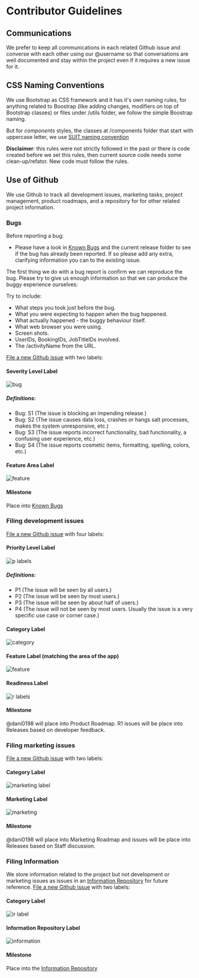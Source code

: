 # Contributor Guidelines

## Communications
We prefer to keep all communications in each related Github issue and converse with each other using our @username so that conversations are well documented and stay within the project even if it requires a new issue for it. 

## CSS Naming Conventions

We use Bootstrap as CSS framework and it has it's own naming rules, for anything related to Boostrap (like adding changes, modifiers on top of Bootstrap classes) or files under /utils folder, we follow the simple Boostrap naming.

But for *components* styles, the classes at /components folder that start with uppercase letter, we use [SUIT naming convention](https://github.com/suitcss/suit/blob/master/doc/naming-conventions.md)

**Disclaimer**: this rules were not strictly followed in the past or there is code created before we set this rules, then current source code needs some clean-up/refator. New code must follow the rules.

## Use of Github

We use Github to track all development issues, marketing tasks, project management, product roadmaps, and a repository for for other related project information.

### Bugs
Before reporting a bug:
* Please have a look in [Known Bugs](https://github.com/dani0198/Loconomics/milestone/74) and the current release folder to see if the bug has already been reported. If so please add any extra, clarifying information you can to the existing issue. 

The first thing we do with a bug report is confirm we can reproduce the bug. Please try to give us enough information so that we can produce the buggy experience ourselves:

Try to include:
* What steps you took just before the bug.
* What you were expecting to happen when the bug happened.
* What actually happened - the buggy behaviour itself.
* What web browser you were using.
* Screen shots.
* UserIDs, BookingIDs, JobTitleIDs involved.
* The /activityName from the URL.

[File a new Github issue](https://github.com/dani0198/Loconomics/issues/new) with two labels:
#### Severity Level Label
![bug](https://cloud.githubusercontent.com/assets/1202838/19402991/2f2ddefe-9219-11e6-86ac-5a05a520e5e0.png)

##### Definitions:
- Bug: S1 (The issue is blocking an impending release.)
- Bug: S2 (The issue causes data loss, crashes or hangs salt processes, makes the system unresponsive, etc.)
- Bug: S3 (The issue reports incorrect functionality, bad functionality, a confusing user experience, etc.)
- Bug: S4 (The issue reports cosmetic items, formatting, spelling, colors, etc.)

#### Feature Area Label
![feature](https://cloud.githubusercontent.com/assets/1202838/19402990/2f27ec6a-9219-11e6-9a1e-2bb962c00c6a.png)

#### Milestone
Place into [Known Bugs](https://github.com/dani0198/Loconomics/milestone/74)

### Filing development issues
[File a new Github issue](https://github.com/dani0198/Loconomics/issues/new) with four labels:

#### Priority Level Label
![p labels](https://cloud.githubusercontent.com/assets/1202838/19402985/2f10bc02-9219-11e6-8b7b-e09ffd633c0a.png)
##### Definitions:
- P1 (The issue will be seen by all users.)
- P2 (The issue will be seen by most users.)
- P3 (The issue will be seen by about half of users.)
- P4 (The issue will not be seen by most users. Usually the issue is a very specific use case or corner case.)

#### Category Label
![category](https://cloud.githubusercontent.com/assets/1202838/19403206/6c988d38-921a-11e6-8b45-3944c0d4b909.png)

#### Feature Label (matching the area of the app)
![feature](https://cloud.githubusercontent.com/assets/1202838/19402990/2f27ec6a-9219-11e6-9a1e-2bb962c00c6a.png)

#### Readiness Label
![r labels](https://cloud.githubusercontent.com/assets/1202838/19402983/2ee1929c-9219-11e6-8860-cba1e935c955.png)

#### Milestone
@dani0198 will place into Product Roadmap. R1 issues will be place into Releases based on developer feedback.

### Filing marketing issues
[File a new Github issue](https://github.com/dani0198/Loconomics/issues/new) with two labels:

#### Category Label
![marketing label](https://cloud.githubusercontent.com/assets/1202838/19402986/2f12a206-9219-11e6-91ed-e3bba17a1e59.png)

#### Marketing Label
![marketing](https://cloud.githubusercontent.com/assets/1202838/19402984/2f0919fc-9219-11e6-959d-c800044cec3e.png)

#### Milestone
@dani0198 will place into Marketing Roadmap and issues will be place into Releases based on Staff discussion.

### Filing Information 
We store information related to the project but not development or marketing issues as issues in an [Information Repository](https://github.com/dani0198/Loconomics/milestone/34) for future reference.
[File a new Github issue](https://github.com/dani0198/Loconomics/issues/new) with two labels:

#### Category Label
![ir label](https://cloud.githubusercontent.com/assets/1202838/19402987/2f136e34-9219-11e6-8bc6-7aa786799856.png)

#### Information Repository Label
![information](https://cloud.githubusercontent.com/assets/1202838/19402988/2f14ec46-9219-11e6-811a-0434cbc146f0.png)

#### Milestone
Place into the [Information Repository](https://github.com/dani0198/Loconomics/milestone/34) 


